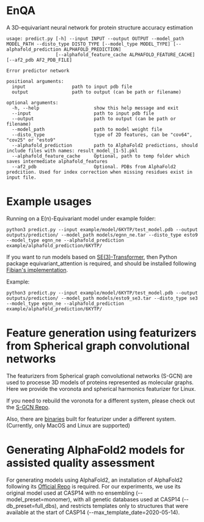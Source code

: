 # EnQA

A 3D-equivariant neural network for protein structure accuracy estimation


```
usage: predict.py [-h] --input INPUT --output OUTPUT --model_path MODEL_PATH --disto_type DISTO_TYPE [--model_type MODEL_TYPE] [--alphafold_prediction ALPHAFOLD_PREDICTION]
                  [--alphafold_feature_cache ALPHAFOLD_FEATURE_CACHE] [--af2_pdb AF2_PDB_FILE]

Error predictor network

positional arguments:
  input                 path to input pdb file
  output                path to output (can be path or filename)

optional arguments:
  -h, --help                    show this help message and exit
  --input                       path to input pdb file
  --output                      path to output (can be path or filename)
  --model_path                  path to model weight file
  --disto_type                  type of 2D features, can be "cov64", "cov25" or "esto9"
  --alphafold_prediction        path to AlphaFold2 predictions, should include files with names: result_model_[1-5].pkl
  --alphafold_feature_cache     Optional, path to temp folder which saves intermediate alphafold_features
  --af2_pdb                     Optional. PDBs from AlphaFold2 predcition. Used for index correction when missing residues exist in input file.
```

# Example usages

Running on a E(n)-Equivariant model under example folder:

```
python3 predict.py --input example/model/6KYTP/test_model.pdb --output outputs/prediction/ --model_path models/egnn_ne.tar --disto_type esto9 --model_type egnn_ne --alphafold_prediction example/alphafold_prediction/6KYTP/
```

If you want to run models based on [SE(3)-Transformer](https://arxiv.org/abs/2006.10503), then Python package equivariant_attention is required, and should be installed following [Fibian's implementation](https://github.com/FabianFuchsML/se3-transformer-public).

Example:

```
python3 predict.py --input example/model/6KYTP/test_model.pdb --output outputs/prediction/ --model_path models/esto9_se3.tar --disto_type se3 --model_type egnn_ne --alphafold_prediction example/alphafold_prediction/6KYTP/
```

# Feature generation using featurizers from Spherical graph convolutional networks 

The featurizers from Spherical graph convolutional networks (S-GCN) are used to processe 3D models of proteins represented as molecular graphs.
Here we provide the voronota and spherical harmonics featurizer for Linux.

If you need to rebuild the voronota for a different system, please check out the [S-GCN Repo](https://gitlab.inria.fr/GruLab/s-gcn/-/tree/master/#voronota).

Also, there are [binaries](https://gitlab.inria.fr/GruLab/s-gcn/-/tree/master/#spherical-harmonics-featurizer) built for featurizer under a different system. (Currently, only MacOS and Linux are supported)


# Generating AlphaFold2 models for assisted quality assessment

For generating models using AlphaFold2, an installation of AlphaFold2 following its [Official Repo](https://github.com/deepmind/alphafold) is required. For our experiments, we use its original model used at CASP14 with no ensembling (--model_preset=monomer), with all genetic databases used at CASP14 (--db_preset=full_dbs), and restricts templates only to structures that were available at the start of CASP14 (--max_template_date=2020-05-14).
